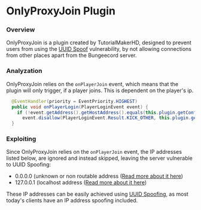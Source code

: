 # OnlyProxyJoin Plugin

### Overview
OnlyProxyJoin is a plugin created by TutorialMakerHD, designed to prevent users from using the [UUID Spoof](https://github.com/NexTre-dev/Minecraft-Server-Griefing/blob/main/English/Exploiting/UUIDSpoofing.md) vulnerability, by not allowing connections from other places apart from the Bungeecord server.

### Analyzation
OnlyProxyJoin relies on the `onPlayerJoin` event, which means that the plugin will only trigger, if a player joins. This is dependent on the player's ip.
```java
  @EventHandler(priority = EventPriority.HIGHEST)
  public void onPlayerLogin(PlayerLoginEvent event) {
    if (!event.getAddress().getHostAddress().equals(this.plugin.getConfig().getString("settings.proxyIP")))
      event.disallow(PlayerLoginEvent.Result.KICK_OTHER, this.plugin.getConfig().getString("settings.playerKickMessage").replaceAll("&", ")); 
  }
```

### Exploiting
Since OnlyProxyJoin relies on the `onPlayerJoin` event, the IP addresses listed below, are ignored and instead skipped, leaving the server vulnerable to UUID Spoofing:
* 0.0.0.0 (unknown or non routable address ([Read more about it here](https://en.wikipedia.org/wiki/0.0.0.0))
* 127.0.0.1 (localhost address ([Read more about it here](https://en.wikipedia.org/wiki/Localhost))

These IP addresses can be easily achieved using [UUID Spoofing](https://github.com/NexTre-dev/Minecraft-Server-Griefing/blob/main/English/Exploiting/UUIDSpoofing.md), as most today's clients have an IP address spoofing included.
